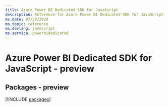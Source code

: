 ```yaml
---
title: Azure Power BI Dedicated SDK for JavaScript
description: Reference for Azure Power BI Dedicated SDK for JavaScript
ms.date: 07/30/2024
ms.topic: reference
ms.devlang: javascript
ms.service: powerbidedicated
---
```

# Azure Power BI Dedicated SDK for JavaScript - preview
## Packages - preview
[!INCLUDE [packages](power-bi-dedicated-index.md)]